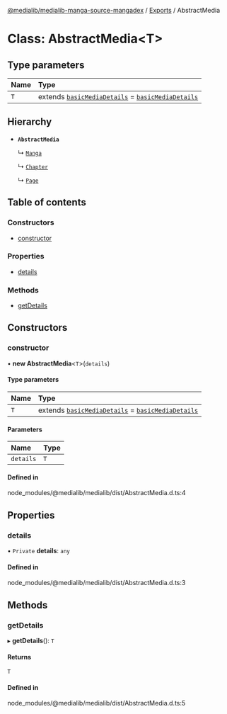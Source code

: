 [@medialib/medialib-manga-source-mangadex](../README.md) / [Exports](../modules.md) / AbstractMedia

# Class: AbstractMedia<T\>

## Type parameters

| Name | Type |
| :------ | :------ |
| `T` | extends [`basicMediaDetails`](../modules.md#basicmediadetails) = [`basicMediaDetails`](../modules.md#basicmediadetails) |

## Hierarchy

- **`AbstractMedia`**

  ↳ [`Manga`](Manga.md)

  ↳ [`Chapter`](Chapter.md)

  ↳ [`Page`](Page.md)

## Table of contents

### Constructors

- [constructor](AbstractMedia.md#constructor)

### Properties

- [details](AbstractMedia.md#details)

### Methods

- [getDetails](AbstractMedia.md#getdetails)

## Constructors

### constructor

• **new AbstractMedia**<`T`\>(`details`)

#### Type parameters

| Name | Type |
| :------ | :------ |
| `T` | extends [`basicMediaDetails`](../modules.md#basicmediadetails) = [`basicMediaDetails`](../modules.md#basicmediadetails) |

#### Parameters

| Name | Type |
| :------ | :------ |
| `details` | `T` |

#### Defined in

node_modules/@medialib/medialib/dist/AbstractMedia.d.ts:4

## Properties

### details

• `Private` **details**: `any`

#### Defined in

node_modules/@medialib/medialib/dist/AbstractMedia.d.ts:3

## Methods

### getDetails

▸ **getDetails**(): `T`

#### Returns

`T`

#### Defined in

node_modules/@medialib/medialib/dist/AbstractMedia.d.ts:5

